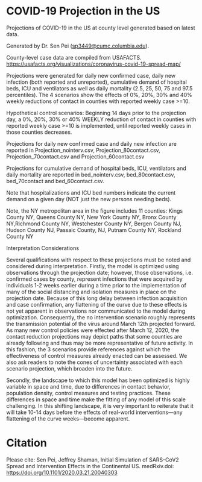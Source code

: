 # COVID-19 Projection in the US

Projections of COVID-19 in the US at county level generated based on latest data.

Generated by Dr. Sen Pei (sp3449@cumc.columbia.edu).

County-level case data are compiled from USAFACTS. https://usafacts.org/visualizations/coronavirus-covid-19-spread-map/

Projections were generated for daily new confirmed case, daily new infection (both reported and unreported), cumulative demand of hospital beds, ICU and ventilators as well as daily mortality (2.5, 25, 50, 75 and 97.5 percentiles). The 4 scenarios show the effects of 0%, 20%, 30% and 40% weekly reductions of contact in counties with reported weekly case >=10.

Hypothetical control scenarios: Beginning 14 days prior to the projection day, a 0%, 20%, 30% or 40% WEEKLY reduction of contact in counties with reported weekly case >=10 is implemented, until reported weekly cases in those counties decreases.

Projections for daily new confirmed case and daily new infection are reported in Projection_nointerv.csv, Projection_80contact.csv,  Projection_70contact.csv and Projection_60contact.csv

Projections for cumulative demand of hospital beds, ICU, ventilators and daily mortality are reported in bed_nointerv.csv, bed_80contact.csv, bed_70contact and bed_60contact.csv.

Note that hospitalizations and ICU bed numbers indicate the current demand on a given day (NOT just the new persons needing beds).

Note, the NY metropolitan area in the figure includes 11 counties: Kings County NY, Queens County NY, New York County NY, Bronx County NY,Richmond County NY, Westchester County NY, Bergen County NJ, Hudson County NJ, Passaic County, NJ, Putnam County NY, Rockland County NY

Interpretation Considerations

Several qualifications with respect to these projections must be noted and considered during interpretation.  Firstly, the model is optimized using observations through the projection date; however, those observations, i.e. confirmed cases by county, represent infections that were acquired by individuals 1-2 weeks earlier during a time prior to the implementation of many of the social distancing and isolation measures in place on the projection date. Because of this long delay between infection acquisition and case confirmation, any flattening of the curve due to these effects is not yet apparent in observations nor communicated to the model during optimization. Consequently, the no intervention scenario roughly represents the transmission potential of the virus around March 12th projected forward.  As many new control policies were effected after March 12, 2020, the contact reduction projections may depict paths that some counties are already following and thus may be more representative of future activity.  In this fashion, the 3 scenarios provide references against which the effectiveness of control measures already enacted can be assessed.  We also ask readers to note the cones of uncertainty associated with each scenario projection, which broaden into the future.

Secondly, the landscape to which this model has been optimized is highly variable in space and time, due to differences in contact behavior, population density, control measures and testing practices. These differences in space and time make the fitting of any model of this scale challenging. In this shifting landscape, it is very important to reiterate that it will take 10-14 days before the effects of real-world interventions—any flattening of the curve weeks—become apparent.

# Citation

Please cite: Sen Pei, Jeffrey Shaman, Initial Simulation of SARS-CoV2 Spread and Intervention Effects in the Continental US. medRxiv.doi: https://doi.org/10.1101/2020.03.21.20040303

